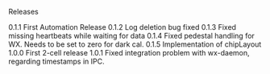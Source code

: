 Releases

0.1.1  First Automation Release
0.1.2  Log deletion bug fixed
0.1.3  Fixed missing heartbeats while waiting for data
0.1.4  Fixed pedestal handling for WX. Needs to be set to zero for dark cal.
0.1.5  Implementation of chipLayout
1.0.0  First 2-cell release
1.0.1  Fixed integration problem with wx-daemon, regarding timestamps in IPC.
